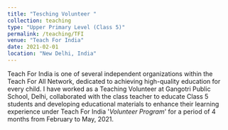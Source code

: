 ```yaml
---
title: "Tesching Volunteer "
collection: teaching
type: "Upper Primary Level (Class 5)"
permalink: /teaching/TFI
venue: "Teach For India"
date: 2021-02-01
location: "New Delhi, India"
---
```


Teach For India is one of several independent organizations within the Teach For All Network, dedicated to achieving high-quality education for every child. I have worked as a Teaching Volunteer at Gangotri Public School, Delhi, collaborated with the class teacher to educate Class 5 students and developing educational materials to enhance their learning experience under Teach For India '_Volunteer Program_' for a period of 4 months from February to May, 2021.

